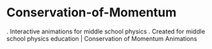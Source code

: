 # Conservation-of-Momentum
. Interactive animations for middle school physics 
. Created for middle school physics education | Conservation of Momentum Animations
